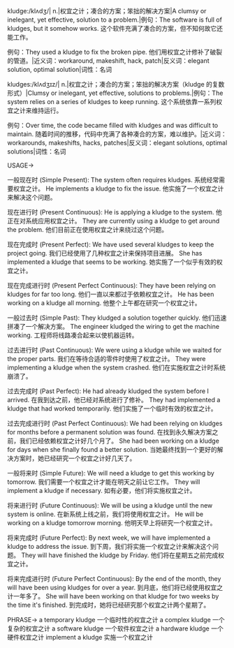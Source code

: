 kludge:/klʌdʒ/| n.|权宜之计；凑合的方案；笨拙的解决方案|A clumsy or inelegant, yet effective, solution to a problem.|例句：The software is full of kludges, but it somehow works. 这个软件充满了凑合的方案，但不知何故它还能工作。

例句：They used a kludge to fix the broken pipe.  他们用权宜之计修补了破裂的管道。|近义词：workaround, makeshift, hack, patch|反义词：elegant solution, optimal solution|词性：名词

kludges:/klʌdʒɪz/| n.|权宜之计；凑合的方案；笨拙的解决方案（kludge 的复数形式）|Clumsy or inelegant, yet effective, solutions to problems.|例句：The system relies on a series of kludges to keep running.  这个系统依靠一系列权宜之计来维持运行。

例句：Over time, the code became filled with kludges and was difficult to maintain.  随着时间的推移，代码中充满了各种凑合的方案，难以维护。|近义词：workarounds, makeshifts, hacks, patches|反义词：elegant solutions, optimal solutions|词性：名词


USAGE->

一般现在时 (Simple Present):
The system often requires kludges. 系统经常需要权宜之计。
He implements a kludge to fix the issue. 他实施了一个权宜之计来解决这个问题。

现在进行时 (Present Continuous):
He is applying a kludge to the system. 他正在对系统应用权宜之计。
They are currently using a kludge to get around the problem.  他们目前正在使用权宜之计来绕过这个问题。

现在完成时 (Present Perfect):
We have used several kludges to keep the project going. 我们已经使用了几种权宜之计来保持项目进展。
She has implemented a kludge that seems to be working. 她实施了一个似乎有效的权宜之计。

现在完成进行时 (Present Perfect Continuous):
They have been relying on kludges for far too long. 他们一直以来都过于依赖权宜之计。
He has been working on a kludge all morning. 他整个上午都在研究一个权宜之计。


一般过去时 (Simple Past):
They kludged a solution together quickly. 他们迅速拼凑了一个解决方案。
The engineer kludged the wiring to get the machine working. 工程师将线路凑合起来以使机器运转。

过去进行时 (Past Continuous):
We were using a kludge while we waited for the proper parts. 我们在等待合适的零件时使用了权宜之计。
They were implementing a kludge when the system crashed.  他们在实施权宜之计时系统崩溃了。

过去完成时 (Past Perfect):
He had already kludged the system before I arrived. 在我到达之前，他已经对系统进行了修补。
They had implemented a kludge that had worked temporarily.  他们实施了一个临时有效的权宜之计。

过去完成进行时 (Past Perfect Continuous):
We had been relying on kludges for months before a permanent solution was found.  在找到永久解决方案之前，我们已经依赖权宜之计好几个月了。
She had been working on a kludge for days when she finally found a better solution.  当她最终找到一个更好的解决方案时，她已经研究一个权宜之计好几天了。


一般将来时 (Simple Future):
We will need a kludge to get this working by tomorrow.  我们需要一个权宜之计才能在明天之前让它工作。
They will implement a kludge if necessary.  如有必要，他们将实施权宜之计。

将来进行时 (Future Continuous):
We will be using a kludge until the new system is online.  在新系统上线之前，我们将使用权宜之计。
He will be working on a kludge tomorrow morning.  他明天早上将研究一个权宜之计。


将来完成时 (Future Perfect):
By next week, we will have implemented a kludge to address the issue.  到下周，我们将实施一个权宜之计来解决这个问题。
They will have finished the kludge by Friday.  他们将在星期五之前完成权宜之计。

将来完成进行时 (Future Perfect Continuous):
By the end of the month, they will have been using kludges for over a year. 到月底，他们将已经使用权宜之计一年多了。
She will have been working on that kludge for two weeks by the time it's finished.  到完成时，她将已经研究那个权宜之计两个星期了。


PHRASE->
a temporary kludge  一个临时性的权宜之计
a complex kludge  一个复杂的权宜之计
a software kludge  一个软件权宜之计
a hardware kludge  一个硬件权宜之计
implement a kludge  实施一个权宜之计
